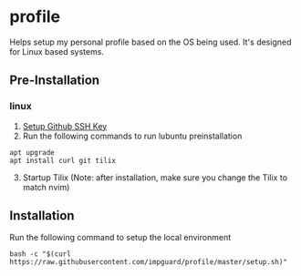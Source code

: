 # profile

Helps setup my personal profile based on the OS being used. It's designed for
Linux based systems.

## Pre-Installation

### linux

1. [Setup Github SSH Key](https://help.github.com/en/enterprise/2.15/user/articles/generating-a-new-ssh-key-and-adding-it-to-the-ssh-agent)
2. Run the following commands to run lubuntu preinstallation
```
apt upgrade
apt install curl git tilix
```
3. Startup Tilix (Note: after installation, make sure you change the Tilix to match nvim)

## Installation

Run the following command to setup the local environment
```
bash -c "$(curl https://raw.githubusercontent.com/impguard/profile/master/setup.sh)"
```
